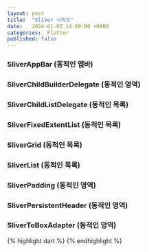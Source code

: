 ```yaml
---
layout: post
title:  "Sliver 시리즈"
date:   2024-01-05 14:09:00 +0900
categories:  Flutter
published: false
---
```


### SliverAppBar (동적인 앱바)
### SliverChildBuilderDelegate (동적인 영역)
### SliverChildListDelegate (동적인 목록)
### SliverFixedExtentList (동적인 목록)
### SliverGrid (동적인 목록)
### SliverList (동적인 목록)
### SliverPadding (동적인 영역)
### SliverPersistentHeader (동적인 영역)
### SliverToBoxAdapter (동적인 영역)

{% highlight dart %}
{% endhighlight %}